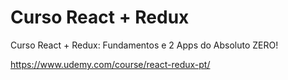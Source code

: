 # Curso React + Redux
Curso React + Redux: Fundamentos e 2 Apps do Absoluto ZERO!

https://www.udemy.com/course/react-redux-pt/
